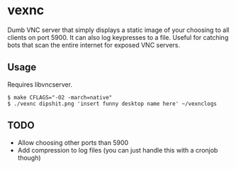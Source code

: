 # vexnc
Dumb VNC server that simply displays a static image of your choosing to all clients on port 5900.
It can also log keypresses to a file. Useful for catching bots that scan the entire internet for exposed VNC servers.

## Usage
Requires libvncserver.

```
$ make CFLAGS="-O2 -march=native"
$ ./vexnc dipshit.png 'insert funny desktop name here' ~/vexnclogs
```

## TODO
- Allow choosing other ports than 5900
- Add compression to log files (you can just handle this with a cronjob though)
